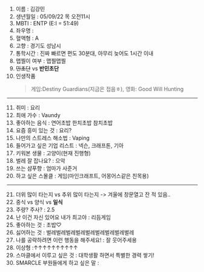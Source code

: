 1. 이름 : 김강민
2. 생년월일 : 05/09/22 목 오전11시
3. MBTI : ENTP (E:I = 51:49)
4. 좌우명 : 
5. 혈액형 : A
6. 고향 : 경기도 성남시 
7. 통학시간 : 진짜 빠르면 편도 30분대, 아무리 늦어도 1시간 이내
8. 맵찔이 여부 : 맵찔맵찔
9. ~~민초단~~ vs __반민초단__
10. 인생작품
    >게임:Destiny Guardians(지금은 접음ㅎ), 영화: Good Will Hunting
---
11. 취미 : 요리
13. 최애 가수 : Vaundy
14. 좋아하는 음식 : 연어초밥 한치초밥 참치초밥
15. 요즘 흥미 있는 것 : 요리? 
16. 나만의 스트레스 해소법 : Vaping
18. 들어가고 싶은 기업 리스트 : 넥슨, 크래프톤, 기아
19. 키워본 생물 : 고양이(현재 진행형)
20. 벌레 잘 잡나요? : 으악
21. 쓰는 샴푸향 : 엄마가 사준거
22. 하고 싶은 스몰클 : 게임(마인크래프트, 어몽어스같은 친목용)
***
21. 더위 많이 타는지 vs 추위 많이 타는지 -> 겨울에 창문열고 잔 적 있음..
22. 중식 vs 양식 vs __일식__
23. 주량? 주사? : 2.5
24. 난 이건 자신 있어요 내가 최고야 : 리듬게임 
25. 좋아하는 것 : 초밥♡
26. 싫어하는 것 : 벌레벌레벌레벌레벌레벌레벌레벌레벌레 
27. 나를 공략하려면 이런 행동을 해주세요! : 잘 웃어주세용
28. 이상형 :↑↑↑↑↑↑↑↑↑↑
29. 스마클에서 이루고 싶은 것 : 대학생활 하면서 특별한 경력 쌓기!
30. SMARCLE 부원들에게 하고 싶은 말 : 
